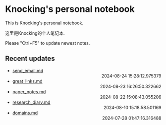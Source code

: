 
# Knocking's personal notebook

This is Knocking's personal notebook.

这里是Knocking的个人笔记本.

Please "Ctrl+F5" to update newest notes.

## Recent updates
- [send_email.md](python/send_email/) <div style="text-align: right">2024-08-24 15:28:12.975379</div>
- [great_links.md](math/great_links/) <div style="text-align: right">2024-08-23 16:26:50.322662</div>
- [paper_notes.md](papers/paper_notes/) <div style="text-align: right">2024-08-22 15:08:43.055206</div>
- [research_diary.md](papers/research_diary/) <div style="text-align: right">2024-08-10 15:18:58.501169</div>
- [domains.md](Web/domains/) <div style="text-align: right">2024-07-28 01:47:16.316488</div>

